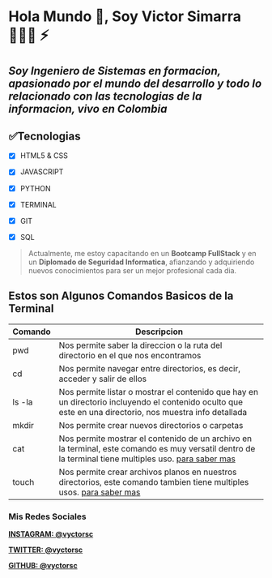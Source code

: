# Hola Mundo 👋, Soy **Victor Simarra** 👨🏿‍💻 ⚡️
## _Soy **Ingeniero de Sistemas** en formacion, apasionado por el mundo del desarrollo y todo lo relacionado con las tecnologias de la informacion, vivo en Colombia_

## ✅Tecnologias

* [x] HTML5 & CSS
* [x] JAVASCRIPT
* [x] PYTHON
* [x] TERMINAL
* [x] GIT
* [x] SQL


>Actualmente, me estoy capacitando en un **Bootcamp FullStack** y en un **Diplomado de Seguridad Informatica**, afianzando y adquiriendo nuevos conocimientos para ser un mejor profesional cada dia.


## Estos son Algunos Comandos **Basicos de la Terminal**

| Comando | Descripcion |
| ------ | ------ |
| pwd | Nos permite saber la direccion o la ruta del directorio en el que nos encontramos|
| cd | Nos permite navegar entre directorios, es decir, acceder y salir de ellos |
| ls -la | Nos permite listar o mostrar el contenido que hay en un directorio incluyendo el contenido oculto que este en una directorio, nos muestra info detallada |
| mkdir | Nos permite crear nuevos directorios o carpetas |
| cat | Nos permite mostrar el contenido de un archivo en la terminal, este comando es muy versatil dentro de la terminal tiene multiples uso. [para saber mas](https://www.dongee.com/tutoriales/comando-cat-linux/)  |
| touch | Nos permite crear archivos planos en nuestros directorios, este comando tambien tiene multiples usos. [para saber mas](https://www.hostinger.co/tutoriales/usar-comando-touch-linux-ejemplos#:~:text=El%20comando%20touch%20de%20Linux%20se%20usa%20principalmente%20para%20crear,modificaci%C3%B3n%20y%20tiempo%20de%20cambio.) |

### **Mis Redes Sociales**
[**INSTAGRAM: @vyctorsc**](https://www.instagram.com/vyctorsc/ "DEV")

[**TWITTER: @vyctorsc**](https://twitter.com/vyctorsc "DEV")

[**GITHUB: @vyctorsc**](https://github.com/vyctorsc "DEV")

